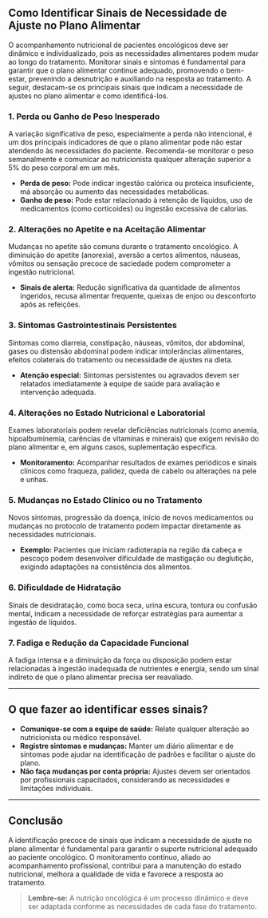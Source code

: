 
## Como Identificar Sinais de Necessidade de Ajuste no Plano Alimentar

O acompanhamento nutricional de pacientes oncológicos deve ser dinâmico e individualizado, pois as necessidades alimentares podem mudar ao longo do tratamento. Monitorar sinais e sintomas é fundamental para garantir que o plano alimentar continue adequado, promovendo o bem-estar, prevenindo a desnutrição e auxiliando na resposta ao tratamento. A seguir, destacam-se os principais sinais que indicam a necessidade de ajustes no plano alimentar e como identificá-los.

### 1. **Perda ou Ganho de Peso Inesperado**

A variação significativa de peso, especialmente a perda não intencional, é um dos principais indicadores de que o plano alimentar pode não estar atendendo às necessidades do paciente. Recomenda-se monitorar o peso semanalmente e comunicar ao nutricionista qualquer alteração superior a 5% do peso corporal em um mês.

- **Perda de peso:** Pode indicar ingestão calórica ou proteica insuficiente, má absorção ou aumento das necessidades metabólicas.
- **Ganho de peso:** Pode estar relacionado à retenção de líquidos, uso de medicamentos (como corticoides) ou ingestão excessiva de calorias.

### 2. **Alterações no Apetite e na Aceitação Alimentar**

Mudanças no apetite são comuns durante o tratamento oncológico. A diminuição do apetite (anorexia), aversão a certos alimentos, náuseas, vômitos ou sensação precoce de saciedade podem comprometer a ingestão nutricional.

- **Sinais de alerta:** Redução significativa da quantidade de alimentos ingeridos, recusa alimentar frequente, queixas de enjoo ou desconforto após as refeições.

### 3. **Sintomas Gastrointestinais Persistentes**

Sintomas como diarreia, constipação, náuseas, vômitos, dor abdominal, gases ou distensão abdominal podem indicar intolerâncias alimentares, efeitos colaterais do tratamento ou necessidade de ajustes na dieta.

- **Atenção especial:** Sintomas persistentes ou agravados devem ser relatados imediatamente à equipe de saúde para avaliação e intervenção adequada.

### 4. **Alterações no Estado Nutricional e Laboratorial**

Exames laboratoriais podem revelar deficiências nutricionais (como anemia, hipoalbuminemia, carências de vitaminas e minerais) que exigem revisão do plano alimentar e, em alguns casos, suplementação específica.

- **Monitoramento:** Acompanhar resultados de exames periódicos e sinais clínicos como fraqueza, palidez, queda de cabelo ou alterações na pele e unhas.

### 5. **Mudanças no Estado Clínico ou no Tratamento**

Novos sintomas, progressão da doença, início de novos medicamentos ou mudanças no protocolo de tratamento podem impactar diretamente as necessidades nutricionais.

- **Exemplo:** Pacientes que iniciam radioterapia na região da cabeça e pescoço podem desenvolver dificuldade de mastigação ou deglutição, exigindo adaptações na consistência dos alimentos.

### 6. **Dificuldade de Hidratação**

Sinais de desidratação, como boca seca, urina escura, tontura ou confusão mental, indicam a necessidade de reforçar estratégias para aumentar a ingestão de líquidos.

### 7. **Fadiga e Redução da Capacidade Funcional**

A fadiga intensa e a diminuição da força ou disposição podem estar relacionadas à ingestão inadequada de nutrientes e energia, sendo um sinal indireto de que o plano alimentar precisa ser reavaliado.

---

## **O que fazer ao identificar esses sinais?**

- **Comunique-se com a equipe de saúde:** Relate qualquer alteração ao nutricionista ou médico responsável.
- **Registre sintomas e mudanças:** Manter um diário alimentar e de sintomas pode ajudar na identificação de padrões e facilitar o ajuste do plano.
- **Não faça mudanças por conta própria:** Ajustes devem ser orientados por profissionais capacitados, considerando as necessidades e limitações individuais.

---

## **Conclusão**

A identificação precoce de sinais que indicam a necessidade de ajuste no plano alimentar é fundamental para garantir o suporte nutricional adequado ao paciente oncológico. O monitoramento contínuo, aliado ao acompanhamento profissional, contribui para a manutenção do estado nutricional, melhora a qualidade de vida e favorece a resposta ao tratamento.

> **Lembre-se:** A nutrição oncológica é um processo dinâmico e deve ser adaptada conforme as necessidades de cada fase do tratamento.
```
